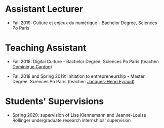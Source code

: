 # Assistant Lecturer

* Fall 2019: Culture et enjeux du numérique - Bachelor Degree, Sciences Po Paris

# Teaching Assistant

* Fall 2018: Digital Culture - Bachelor Degree, Sciences Po Paris (teacher: [Dominique Cardon](https://medialab.sciencespo.fr/equipe/dominique-cardon/))

* Fall 2018 and Spring 2019:  Initiation to entrepreneurship - Master Degree, Sciences Po Paris (teacher: [Jacques-Henri Eyraud](https://fr.wikipedia.org/wiki/Jacques-Henri_Eyraud))

# Students' Supervisions

* Spring 2020: supervision of Lise Kiennemann and Jeanne-Louise Rollinger undergraduate research internships' supervision 


